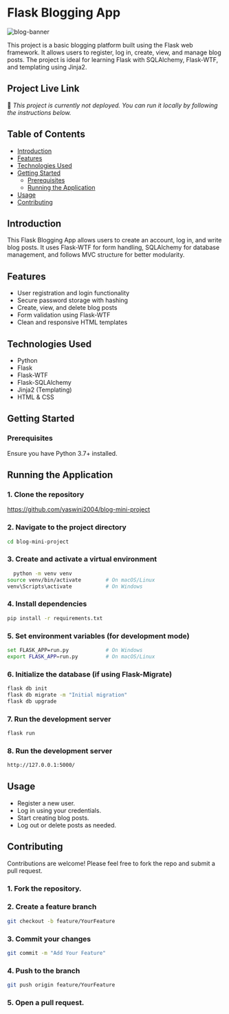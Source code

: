 # Flask Blogging App

![blog-banner](https://img.shields.io/badge/Flask-Blog-blue)

This project is a basic blogging platform built using the Flask web framework. It allows users to register, log in, create, view, and manage blog posts. The project is ideal for learning Flask with SQLAlchemy, Flask-WTF, and templating using Jinja2.

## Project Live Link

🚧 *This project is currently not deployed. You can run it locally by following the instructions below.*

## Table of Contents

- [Introduction](#introduction)
- [Features](#features)
- [Technologies Used](#technologies-used)
- [Getting Started](#getting-started)
  - [Prerequisites](#prerequisites)
  - [Running the Application](#running-the-application)
- [Usage](#usage)
- [Contributing](#contributing)

## Introduction

This Flask Blogging App allows users to create an account, log in, and write blog posts. It uses Flask-WTF for form handling, SQLAlchemy for database management, and follows MVC structure for better modularity.

## Features

- User registration and login functionality
- Secure password storage with hashing
- Create, view, and delete blog posts
- Form validation using Flask-WTF
- Clean and responsive HTML templates

## Technologies Used

- Python
- Flask
- Flask-WTF
- Flask-SQLAlchemy
- Jinja2 (Templating)
- HTML & CSS

## Getting Started

### Prerequisites

Ensure you have Python 3.7+ installed.

## Running the Application

### 1. Clone the repository

 https://github.com/yaswini2004/blog-mini-project
 ### 2. Navigate to the project directory
 ```bash
 cd blog-mini-project
```
  ### 3. Create and activate a virtual environment
```bash
  python -m venv venv
source venv/bin/activate        # On macOS/Linux
venv\Scripts\activate           # On Windows
```
  ### 4. Install dependencies
  ```bash
  pip install -r requirements.txt
```
  ### 5. Set environment variables (for development mode)
  ```bash
  set FLASK_APP=run.py            # On Windows
export FLASK_APP=run.py         # On macOS/Linux
```
### 6. Initialize the database (if using Flask-Migrate)
```bash
flask db init
flask db migrate -m "Initial migration"
flask db upgrade
```
### 7. Run the development server
```bash
flask run
```
### 8. Run the development server
```bash
http://127.0.0.1:5000/
```
## Usage
- Register a new user.
- Log in using your credentials.
- Start creating blog posts.
- Log out or delete posts as needed.
## Contributing
Contributions are welcome! Please feel free to fork the repo and submit a pull request.
### 1. Fork the repository.
### 2. Create a feature branch
```bash
git checkout -b feature/YourFeature
```
### 3. Commit your changes
```bash
git commit -m "Add Your Feature"
```
### 4. Push to the branch
```bash
git push origin feature/YourFeature
```
### 5. Open a pull request.




 
  





  







